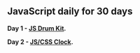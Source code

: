 ## JavaScript daily for 30 days

**Day 1 - [JS Drum Kit](https://eokwukwe.github.io/javascript_30/js_drum_kit/index.html).**

**Day 2 - [JS/CSS Clock](https://eokwukwe.github.io/javascript_30/css_js_clock/index.html).**
